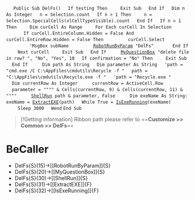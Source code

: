 &nbsp;&nbsp;&nbsp;&nbsp;
`Public Sub DelFs()`
&nbsp;&nbsp;&nbsp;&nbsp;`If testing Then`
&nbsp;&nbsp;&nbsp;&nbsp;&nbsp;&nbsp;&nbsp;&nbsp;`Exit Sub`
&nbsp;&nbsp;&nbsp;&nbsp;`End If`
&nbsp;&nbsp;&nbsp;&nbsp;`Dim n As Integer`
&nbsp;&nbsp;&nbsp;&nbsp;`n = Selection.count`
&nbsp;&nbsp;&nbsp;&nbsp;`If n > 1 Then`
&nbsp;&nbsp;&nbsp;&nbsp;&nbsp;&nbsp;&nbsp;&nbsp;`n = Selection.SpecialCells(xlCellTypeVisible).count`
&nbsp;&nbsp;&nbsp;&nbsp;`End If`
&nbsp;&nbsp;&nbsp;&nbsp;`If n > 1 Then`
&nbsp;&nbsp;&nbsp;&nbsp;&nbsp;&nbsp;&nbsp;&nbsp;`Dim curCell As Range`
&nbsp;&nbsp;&nbsp;&nbsp;&nbsp;&nbsp;&nbsp;&nbsp;`For Each curCell In Selection`
&nbsp;&nbsp;&nbsp;&nbsp;&nbsp;&nbsp;&nbsp;&nbsp;&nbsp;&nbsp;&nbsp;&nbsp;`If curCell.EntireColumn.Hidden = False And curCell.EntireRow.Hidden = False Then`
&nbsp;&nbsp;&nbsp;&nbsp;&nbsp;&nbsp;&nbsp;&nbsp;&nbsp;&nbsp;&nbsp;&nbsp;&nbsp;&nbsp;&nbsp;&nbsp;`curCell.Select`
&nbsp;&nbsp;&nbsp;&nbsp;&nbsp;&nbsp;&nbsp;&nbsp;&nbsp;&nbsp;&nbsp;&nbsp;&nbsp;&nbsp;&nbsp;&nbsp;`'MsgBox subName`
&nbsp;&nbsp;&nbsp;&nbsp;&nbsp;&nbsp;&nbsp;&nbsp;&nbsp;&nbsp;&nbsp;&nbsp;&nbsp;&nbsp;&nbsp;&nbsp;[`RobotRunByParam`](RobotRunByParam)` "DelFs"`
&nbsp;&nbsp;&nbsp;&nbsp;&nbsp;&nbsp;&nbsp;&nbsp;&nbsp;&nbsp;&nbsp;&nbsp;`End If`
&nbsp;&nbsp;&nbsp;&nbsp;&nbsp;&nbsp;&nbsp;&nbsp;`Next curCell`
&nbsp;&nbsp;&nbsp;&nbsp;&nbsp;&nbsp;&nbsp;&nbsp;`Exit Sub`
&nbsp;&nbsp;&nbsp;&nbsp;`End If`
&nbsp;&nbsp;&nbsp;&nbsp;
&nbsp;&nbsp;&nbsp;&nbsp;[`MyQuestionBox`](MyQuestionBox)` "delete file in row? ", "No", "Yes", 10`
&nbsp;&nbsp;&nbsp;&nbsp;`If confirmation = "No" Then`
&nbsp;&nbsp;&nbsp;&nbsp;&nbsp;&nbsp;&nbsp;&nbsp;`Exit Sub`
&nbsp;&nbsp;&nbsp;&nbsp;`End If`
&nbsp;&nbsp;&nbsp;&nbsp;
&nbsp;&nbsp;&nbsp;&nbsp;`Dim path As String`
&nbsp;&nbsp;&nbsp;&nbsp;`Dim parameter As String`
&nbsp;&nbsp;&nbsp;&nbsp;`'path = "cmd.exe /C C:\AppFiles\cmdutils\Recycle -f "`
&nbsp;&nbsp;&nbsp;&nbsp;`path = "C:\AppFiles\cmdutils\Recycle.exe -f "`
&nbsp;&nbsp;&nbsp;&nbsp;`'path = "Recycle.exe "`
&nbsp;&nbsp;&nbsp;&nbsp;
&nbsp;&nbsp;&nbsp;&nbsp;`Dim currentRow As Integer`
&nbsp;&nbsp;&nbsp;&nbsp;
&nbsp;&nbsp;&nbsp;&nbsp;`currentRow = ActiveCell.Row`
&nbsp;&nbsp;&nbsp;&nbsp;
&nbsp;&nbsp;&nbsp;&nbsp;`parameter = """" & Cells(currentRow, 9) & Cells(currentRow, 11) & """"`
&nbsp;&nbsp;&nbsp;&nbsp;
&nbsp;&nbsp;&nbsp;&nbsp;[`ShellRun`](ShellRun)` path & parameter, False`
&nbsp;&nbsp;&nbsp;&nbsp;
&nbsp;&nbsp;&nbsp;&nbsp;`Dim exeName As String: exeName = `[`ExtractEXE`](ExtractEXE)`(path)`
&nbsp;&nbsp;&nbsp;&nbsp;`While True = `[`IsExeRunning`](IsExeRunning)`(exeName)`
&nbsp;&nbsp;&nbsp;&nbsp;&nbsp;&nbsp;&nbsp;&nbsp;`Sleep 3000`
&nbsp;&nbsp;&nbsp;&nbsp;`Wend`
`End Sub`


> [!Getting information]
> Ribbon path please refer to ==**Customize >> Common >> DelFs**==


# BeCaller
- DelFs{S}(15)->[[RobotRunByParam]]{S}
- DelFs{S}(20)->[[MyQuestionBox]]{S}
- DelFs{S}(30)->[[ShellRun]]{S}
- DelFs{S}(31)->[[ExtractEXE]]{F}
- DelFs{S}(32)->[[IsExeRunning]]{F}

